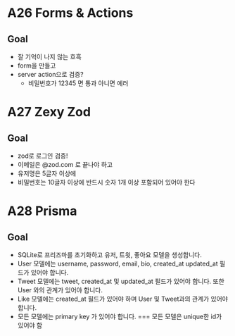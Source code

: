 # A26 Forms & Actions

## Goal

- 잘 기억이 나지 않는 흐흑
- form을 만들고
- server action으로 검증?
  - 비밀번호가 12345 면 통과 아니면 에러

# A27 Zexy Zod

## Goal

- zod로 로그인 검증!
- 이메일은 @zod.com 로 끝나야 하고
- 유저명은 5글자 이상에
- 비밀번호는 10글자 이상에 반드시 숫자 1개 이상 포함되어 있어야 한다

# A28 Prisma

## Goal

- SQLite로 프리즈마를 초기화하고 유저, 트윗, 좋아요 모델을 생성합니다.
- User 모델에는 username, password, email, bio, created_at updated_at 필드가 있어야 합니다.
- Tweet 모델에는 tweet, created_at 및 updated_at 필드가 있어야 합니다. 또한 User 와의 관계가 있어야 합니다.
- Like 모델에는 created_at 필드가 있어야 하며 User 및 Tweet과의 관계가 있어야 합니다.
- 모든 모델에는 primary key 가 있어야 합니다. === 모든 모델은 unique한 id가 있어야 함
